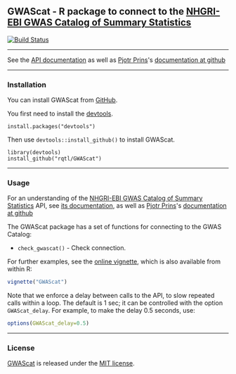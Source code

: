 ## GWAScat - R package to connect to the [NHGRI-EBI GWAS Catalog of Summary Statistics](https://www.ebi.ac.uk/gwas)


[![Build Status](https://travis-ci.org/rqtl/GWAScat.svg?branch=master)](https://travis-ci.org/rqtl/GWAScat)

---

See the [API documentation](https://www.ebi.ac.uk/gwas/docs/api)
as well as [Pjotr Prins](http://thebird.nl/)'s [documentation at
github](https://github.com/pjotrp/racket-summary-stats)

---

### Installation

You can install GWAScat from
[GitHub](https://github.com/rqtl/GWAScat).

You first need to install the
[devtools](https://github.com/hadley/devtools).

    install.packages("devtools")

Then use `devtools::install_github()` to install GWAScat.

    library(devtools)
    install_github("rqtl/GWAScat")

---

### Usage

For an understanding of the
[NHGRI-EBI GWAS Catalog of Summary Statistics](https://www.ebi.ac.uk/gwas)
API, see [its documentation](https://www.ebi.ac.uk/gwas/docs/api),
as well as [Pjotr Prins](http://thebird.nl/)'s [documentation at
github](https://github.com/pjotrp/racket-summary-stats)

The GWAScat package has a set of functions for connecting to the
GWAS Catalog:

- `check_gwascat()` - Check connection.

For further examples, see the [online
vignette](https://kbroman.org/GWAScat/GWAScat.html), which is also
available from within R:

```r
vignette("GWAScat")
```

Note that we enforce a delay between calls to the API, to slow
repeated calls within a loop. The default is 1 sec; it can be
controlled with the option `GWAScat_delay`. For example, to make the
delay 0.5 seconds, use:

```r
options(GWAScat_delay=0.5)
```

---

### License

[GWAScat](https://github.com/rqtl/GWAScat) is released under the
[MIT license](LICENSE.md).
